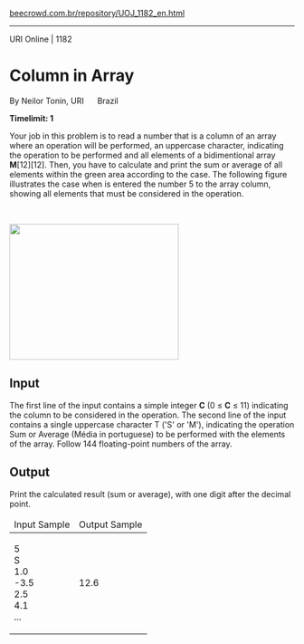 <p><a href="https://www.beecrowd.com.br/repository/UOJ_1182_en.html">beecrowd.com.br/repository/UOJ_1182_en.html</a></p><hr>
<div>
  <span>URI Online | 1182</span>
  <h1>Column in Array</h1>
  <div><p>
     By Neilor Tonin, URI <img alt="" src="https://resources.beecrowd.com.br/gallery/images/flags/br.gif" style="width: 16px; height: 11px; "> Brazil</p>
  </div>
  <strong>Timelimit: 1</strong>
</div>
<div>
<div>
  <p>
  Your job in this problem is to read a number that is a column of an array where an operation will be performed, an uppercase character, indicating the operation to be performed and all elements of a bidimentional array <strong>M</strong>[12][12]. Then, you have to calculate and print the sum or average of all elements within the green area according to the case. The following figure illustrates the case when is entered the number 5 to the array column, showing all elements that must be considered in the operation.</p><br>
  <p>
  <img alt="" src="https://resources.beecrowd.com.br/gallery/images/problems/UOJ_1182.png" style="width: 299px; height: 240px;"></p>
</div>
<h2>Input</h2>
<div>
  <p>
  The first line of the input contains a simple integer <strong>C</strong> (0 ≤ <strong>C</strong> ≤ 11) indicating the column to be considered in the operation. The second line of the input contains a single uppercase character T ('S' or 'M'), indicating the operation Sum or Average (Média in portuguese) to be performed with the elements of the array. Follow 144 floating-point numbers of the array.</p>
</div>
<h2>Output</h2>
<div>
  <p>
   Print the calculated result (sum or average), with one digit after the decimal point.</p>
</div>
<div></div>
  <table>
    <thead>
      <tr>
        <td>Input Sample</td>
        <td>Output Sample</td>
      </tr>
    </thead>
    <tbody>
      <tr>
        <td>
          <p>
           5<br>
           S<br>
           1.0<br>
           -3.5<br>
           2.5<br>
           4.1<br>
           ...</p>
        </td>
        <td>
          <p>
           12.6</p>
        </td>
      </tr>
    </tbody>
  </table>
</div>
